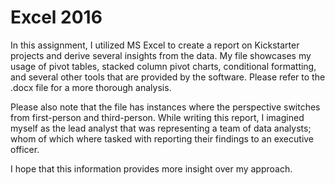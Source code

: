 # Excel 2016

In this assignment, I utilized MS Excel to create a report on Kickstarter projects and derive several insights from the data.
My file showcases my usage of pivot tables, stacked column pivot charts, conditional formatting, and several other tools that are provided by the software.
Please refer to the .docx file for a more thorough analysis.

Please also note that the file has instances where the perspective switches from first-person and third-person. While writing this report, I imagined myself as the lead analyst that was representing a team of data analysts; whom of which where tasked with reporting their findings to an executive officer.

I hope that this information provides more insight over my approach.
